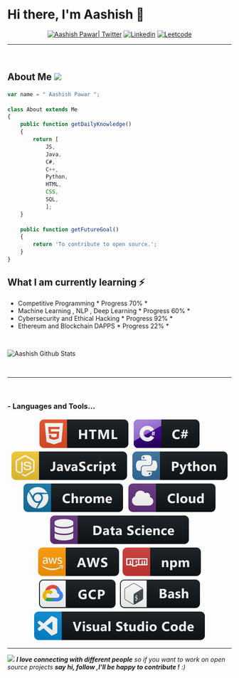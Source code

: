 # Hi there, I'm Aashish 👋  

<!-- ![myreadme](https://visitor-badge.glitch.me/badge?page_id=pawarashish564.myreadme) -->


<p align="center" >

  <a href="https://twitter.com/aashishpawar9">
  <img  alt="Aashish Pawar| Twitter" width="22px" src="https://cdn.jsdelivr.net/npm/simple-icons@v3/icons/twitter.svg" /></a>
  
  <a href="https://www.linkedin.com/in/aashish-pawar/">
  <img  alt="Linkedin" width="22px" src="https://cdn.jsdelivr.net/npm/simple-icons@v3/icons/linkedin.svg" /></a>
  
  <a href="https://leetcode.com/pawarashish564/">
  <img alt="Leetcode" width="22px" src="https://cdn.jsdelivr.net/npm/simple-icons@v3/icons/leetcode.svg" />
  </a>

</p>

--- 
<br/>

## About Me  <img src="https://media.giphy.com/media/fYSnHlufseco8Fh93Z/giphy.gif" width="30">

```javascript
var name = " Aashish Pawar ";

class About extends Me
{ 
    public function getDailyKnowledge()
    {
        return [
            JS,
            Java,
            C#,
            C++,
            Python,
            HTML,
            CSS,
            SQL,
            ];
    }

    public function getFutureGoal()
    {
        return 'To contribute to open source.';
    }
}
```

## What I am currently learning ⚡ 
- Competitive Programming * Progress 70% *
- Machine Learning , NLP , Deep Learning * Progress 60% *
- Cybersecurity and Ethical Hacking * Progress 92% *
- Ethereum and Blockchain DAPPS * Progress 22% *

<br />

![Aashish Github Stats](https://github-readme-stats.vercel.app/api?username=pawarashish564&show_icons=true&title_color=fff&icon_color=79ff97&text_color=9f9f9f&bg_color=151515)

<br />

---

<br />

### - Languages and Tools...

<p align="center">
 <img src="https://raw.githubusercontent.com/8bithemant/8bithemant/master/svg/dev/languages/html.svg" alt="Twitter" style="vertical-align:top; margin:4px">
 <img src="https://raw.githubusercontent.com/8bithemant/8bithemant/master/svg/dev/languages/csharp.svg"alt="Twitter" style="vertical-align:top; margin:4px">
 <img src="https://raw.githubusercontent.com/8bithemant/8bithemant/master/svg/dev/languages/js.svg" alt="Twitter" style="vertical-align:top; margin:4px">
 <img src="https://raw.githubusercontent.com/8bithemant/8bithemant/master/svg/dev/languages/python.svg" alt="Twitter" style="vertical-align:top; margin:4px">
 <img src="https://raw.githubusercontent.com/8bithemant/8bithemant/master/svg/dev/misc/chrome.svg" alt="Twitter" style="vertical-align:top; margin:4px">
 <img src="https://raw.githubusercontent.com/8bithemant/8bithemant/master/svg/dev/misc/cloud.svg" alt="Twitter" style="vertical-align:top; margin:4px">
 <img src="https://raw.githubusercontent.com/8bithemant/8bithemant/master/svg/dev/misc/datascience.svg" alt="Twitter" style="vertical-align:top; margin:4px"><img src="https://raw.githubusercontent.com/8bithemant/8bithemant/master/svg/dev/services/aws.svg" alt="Twitter" style="vertical-align:top; margin:4px"><img src="https://raw.githubusercontent.com/8bithemant/8bithemant/master/svg/dev/services/npm.svg" alt="Twitter" style="vertical-align:top; margin:4px"><img src="https://raw.githubusercontent.com/8bithemant/8bithemant/master/svg/dev/services/gcp.svg" alt="Twitter" style="vertical-align:top; margin:4px"><img src="https://raw.githubusercontent.com/8bithemant/8bithemant/master/svg/dev/tools/bash.svg" alt="Twitter" style="vertical-align:top; margin:4px">
 <img src="https://raw.githubusercontent.com/8bithemant/8bithemant/master/svg/dev/tools/visualstudio_code.svg" alt="Twitter" style="vertical-align:top; margin:4px">

</p>

---
<img src="https://media.giphy.com/media/LnQjpWaON8nhr21vNW/giphy.gif" width="60"> <em><b>I love connecting with different people</b> so if you want to work on open source projects  <b>say hi, follow ,I'll be happy to contribute !</b> :)</em>   

